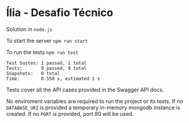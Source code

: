 # Ília - Desafio Técnico

Solution in `node.js`

To start the server `npm run start`

To run the tests `npm run test`

```
Test Suites: 1 passed, 1 total
Tests:       9 passed, 9 total
Snapshots:   0 total
Time:        0.558 s, estimated 1 s
```

Tests cover all the API cases provided in the Swagger API docs.

No enviroment variables are required to run the project or its tests. If no `DATABASE_URI` is provided a temporary in-memory mongodb instance is created. If no `PORT` is provided, port 80 will be used.
